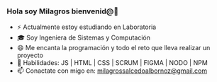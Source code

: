 ### Hola soy Milagros bienvenid@👋

- ⚡ Actualmente estoy estudiando en Laboratoria
- 🎓 Soy Ingeniera de Sistemas y Computación 
- 😄 Me encanta la programación y todo el reto que lleva realizar un proyecto 
- 🌱 Habilidades: JS | HTML | CSS | SCRUM | FIGMA | NODO | NPM 
- 📫 Conactate con migo en: milagrossalcedoalbornoz@gmail.com

<!--
**Mila1610/Mila1610** is a ✨ _special_ ✨ repository because its `README.md` (this file) appears on your GitHub profile.

Here are some ideas to get you started:

- 🔭 I’m currently working on ...
- 🌱 I’m currently learning ...
- 👯 I’m looking to collaborate on ...
- 🤔 I’m looking for help with ...
- 💬 Ask me about ...
- 📫 How to reach me: ...
- 😄 Pronouns: ...
- ⚡ Fun fact: ...
-->
